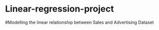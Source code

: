 # Linear-regression-project
#Modelling the linear relationship between Sales and Advertising Dataset

